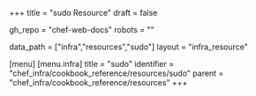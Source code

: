+++
title = "sudo Resource"
draft = false

gh_repo = "chef-web-docs"
robots = ""

data_path = ["infra","resources","sudo"]
layout = "infra_resource"


[menu]
  [menu.infra]
    title = "sudo"
    identifier = "chef_infra/cookbook_reference/resources/sudo"
    parent = "chef_infra/cookbook_reference/resources"
+++

<!-- The contents of this page are automatically generated from the sudo.yaml file in the data directory. -->
<!-- To suggest a change, edit the https://github.com/chef/chef/blob/master/lib/chef/resource/sudo.rb file
      and submit a pull request to the https://github.com/chef/chef repository. -->
